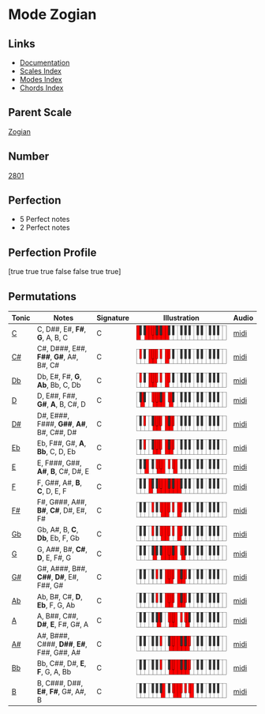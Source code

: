 # Mode Zogian

## Links

- [Documentation](index.md)
- [Scales Index](Scales.md)
- [Modes Index](Modes.md)
- [Chords Index](Chords.md)

## Parent Scale

[Zogian](ScaleZogian.md)

## Number

[2801](https://ianring.com/musictheory/scales/2801)

## Perfection

- 5 Perfect notes
- 2 Perfect notes

## Perfection Profile

[true true true false false true true]

## Permutations

| Tonic | Notes | Signature | Illustration | Audio |
|-------|-------|-----------|--------------|-------|
| [C](ModeCNaturalZogian.md) | C, D##, E#, **F#**, **G**, A, B, C | C | ![CNaturalZogian](ModeCNaturalZogian.png) | [midi](https://github.com/edipermadi/music/blob/main/docs/ModeCNaturalZogian.mid?raw=true) |
| [C#](ModeCSharpZogian.md) | C#, D###, E##, **F##**, **G#**, A#, B#, C# | C | ![CSharpZogian](ModeCSharpZogian.png) | [midi](https://github.com/edipermadi/music/blob/main/docs/ModeCSharpZogian.mid?raw=true) |
| [Db](ModeDFlatZogian.md) | Db, E#, F#, **G**, **Ab**, Bb, C, Db | C | ![DFlatZogian](ModeDFlatZogian.png) | [midi](https://github.com/edipermadi/music/blob/main/docs/ModeDFlatZogian.mid?raw=true) |
| [D](ModeDNaturalZogian.md) | D, E##, F##, **G#**, **A**, B, C#, D | C | ![DNaturalZogian](ModeDNaturalZogian.png) | [midi](https://github.com/edipermadi/music/blob/main/docs/ModeDNaturalZogian.mid?raw=true) |
| [D#](ModeDSharpZogian.md) | D#, E###, F###, **G##**, **A#**, B#, C##, D# | C | ![DSharpZogian](ModeDSharpZogian.png) | [midi](https://github.com/edipermadi/music/blob/main/docs/ModeDSharpZogian.mid?raw=true) |
| [Eb](ModeEFlatZogian.md) | Eb, F##, G#, **A**, **Bb**, C, D, Eb | C | ![EFlatZogian](ModeEFlatZogian.png) | [midi](https://github.com/edipermadi/music/blob/main/docs/ModeEFlatZogian.mid?raw=true) |
| [E](ModeENaturalZogian.md) | E, F###, G##, **A#**, **B**, C#, D#, E | C | ![ENaturalZogian](ModeENaturalZogian.png) | [midi](https://github.com/edipermadi/music/blob/main/docs/ModeENaturalZogian.mid?raw=true) |
| [F](ModeFNaturalZogian.md) | F, G##, A#, **B**, **C**, D, E, F | C | ![FNaturalZogian](ModeFNaturalZogian.png) | [midi](https://github.com/edipermadi/music/blob/main/docs/ModeFNaturalZogian.mid?raw=true) |
| [F#](ModeFSharpZogian.md) | F#, G###, A##, **B#**, **C#**, D#, E#, F# | C | ![FSharpZogian](ModeFSharpZogian.png) | [midi](https://github.com/edipermadi/music/blob/main/docs/ModeFSharpZogian.mid?raw=true) |
| [Gb](ModeGFlatZogian.md) | Gb, A#, B, **C**, **Db**, Eb, F, Gb | C | ![GFlatZogian](ModeGFlatZogian.png) | [midi](https://github.com/edipermadi/music/blob/main/docs/ModeGFlatZogian.mid?raw=true) |
| [G](ModeGNaturalZogian.md) | G, A##, B#, **C#**, **D**, E, F#, G | C | ![GNaturalZogian](ModeGNaturalZogian.png) | [midi](https://github.com/edipermadi/music/blob/main/docs/ModeGNaturalZogian.mid?raw=true) |
| [G#](ModeGSharpZogian.md) | G#, A###, B##, **C##**, **D#**, E#, F##, G# | C | ![GSharpZogian](ModeGSharpZogian.png) | [midi](https://github.com/edipermadi/music/blob/main/docs/ModeGSharpZogian.mid?raw=true) |
| [Ab](ModeAFlatZogian.md) | Ab, B#, C#, **D**, **Eb**, F, G, Ab | C | ![AFlatZogian](ModeAFlatZogian.png) | [midi](https://github.com/edipermadi/music/blob/main/docs/ModeAFlatZogian.mid?raw=true) |
| [A](ModeANaturalZogian.md) | A, B##, C##, **D#**, **E**, F#, G#, A | C | ![ANaturalZogian](ModeANaturalZogian.png) | [midi](https://github.com/edipermadi/music/blob/main/docs/ModeANaturalZogian.mid?raw=true) |
| [A#](ModeASharpZogian.md) | A#, B###, C###, **D##**, **E#**, F##, G##, A# | C | ![ASharpZogian](ModeASharpZogian.png) | [midi](https://github.com/edipermadi/music/blob/main/docs/ModeASharpZogian.mid?raw=true) |
| [Bb](ModeBFlatZogian.md) | Bb, C##, D#, **E**, **F**, G, A, Bb | C | ![BFlatZogian](ModeBFlatZogian.png) | [midi](https://github.com/edipermadi/music/blob/main/docs/ModeBFlatZogian.mid?raw=true) |
| [B](ModeBNaturalZogian.md) | B, C###, D##, **E#**, **F#**, G#, A#, B | C | ![BNaturalZogian](ModeBNaturalZogian.png) | [midi](https://github.com/edipermadi/music/blob/main/docs/ModeBNaturalZogian.mid?raw=true) |
